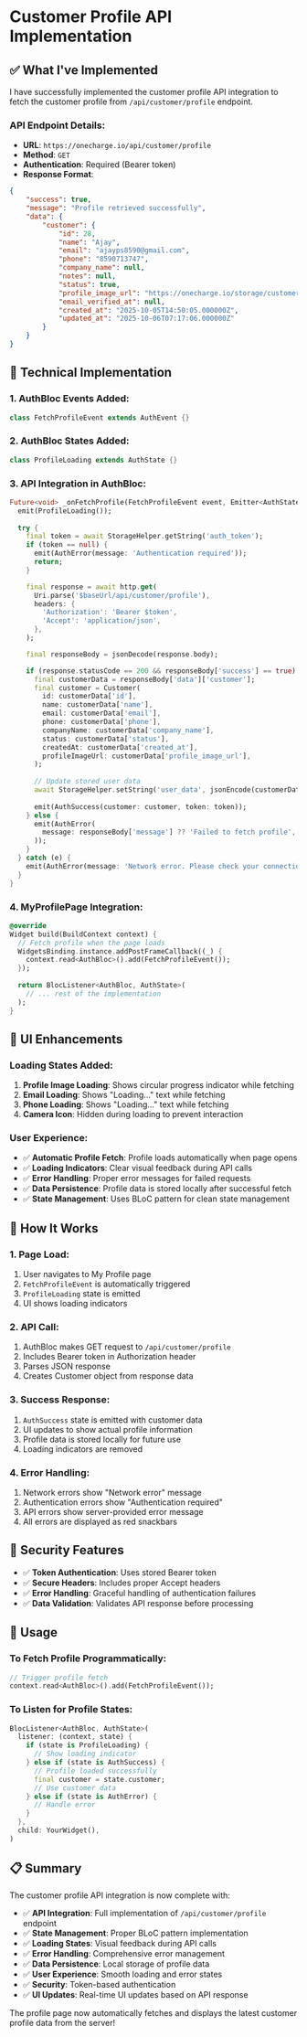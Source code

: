 # Customer Profile API Implementation

## ✅ **What I've Implemented**

I have successfully implemented the customer profile API integration to fetch the customer profile from `/api/customer/profile` endpoint.

### **API Endpoint Details:**
- **URL**: `https://onecharge.io/api/customer/profile`
- **Method**: `GET`
- **Authentication**: Required (Bearer token)
- **Response Format**: 
```json
{
    "success": true,
    "message": "Profile retrieved successfully",
    "data": {
        "customer": {
            "id": 28,
            "name": "Ajay",
            "email": "ajayps8590@gmail.com",
            "phone": "8590713747",
            "company_name": null,
            "notes": null,
            "status": true,
            "profile_image_url": "https://onecharge.io/storage/customer-profiles/HqxywWo0JMVby05jiXrJqgblahT5OHjBCHvp8EQZ.jpg",
            "email_verified_at": null,
            "created_at": "2025-10-05T14:50:05.000000Z",
            "updated_at": "2025-10-06T07:17:06.000000Z"
        }
    }
}
```

## 🔧 **Technical Implementation**

### **1. AuthBloc Events Added:**
```dart
class FetchProfileEvent extends AuthEvent {}
```

### **2. AuthBloc States Added:**
```dart
class ProfileLoading extends AuthState {}
```

### **3. API Integration in AuthBloc:**
```dart
Future<void> _onFetchProfile(FetchProfileEvent event, Emitter<AuthState> emit) async {
  emit(ProfileLoading());
  
  try {
    final token = await StorageHelper.getString('auth_token');
    if (token == null) {
      emit(AuthError(message: 'Authentication required'));
      return;
    }

    final response = await http.get(
      Uri.parse('$baseUrl/api/customer/profile'),
      headers: {
        'Authorization': 'Bearer $token',
        'Accept': 'application/json',
      },
    );

    final responseBody = jsonDecode(response.body);

    if (response.statusCode == 200 && responseBody['success'] == true) {
      final customerData = responseBody['data']['customer'];
      final customer = Customer(
        id: customerData['id'],
        name: customerData['name'],
        email: customerData['email'],
        phone: customerData['phone'],
        companyName: customerData['company_name'],
        status: customerData['status'],
        createdAt: customerData['created_at'],
        profileImageUrl: customerData['profile_image_url'],
      );
      
      // Update stored user data
      await StorageHelper.setString('user_data', jsonEncode(customerData));
      
      emit(AuthSuccess(customer: customer, token: token));
    } else {
      emit(AuthError(
        message: responseBody['message'] ?? 'Failed to fetch profile',
      ));
    }
  } catch (e) {
    emit(AuthError(message: 'Network error. Please check your connection.'));
  }
}
```

### **4. MyProfilePage Integration:**
```dart
@override
Widget build(BuildContext context) {
  // Fetch profile when the page loads
  WidgetsBinding.instance.addPostFrameCallback((_) {
    context.read<AuthBloc>().add(FetchProfileEvent());
  });
  
  return BlocListener<AuthBloc, AuthState>(
    // ... rest of the implementation
  );
}
```

## 🎨 **UI Enhancements**

### **Loading States Added:**
1. **Profile Image Loading**: Shows circular progress indicator while fetching
2. **Email Loading**: Shows "Loading..." text while fetching
3. **Phone Loading**: Shows "Loading..." text while fetching
4. **Camera Icon**: Hidden during loading to prevent interaction

### **User Experience:**
- ✅ **Automatic Profile Fetch**: Profile loads automatically when page opens
- ✅ **Loading Indicators**: Clear visual feedback during API calls
- ✅ **Error Handling**: Proper error messages for failed requests
- ✅ **Data Persistence**: Profile data is stored locally after successful fetch
- ✅ **State Management**: Uses BLoC pattern for clean state management

## 📱 **How It Works**

### **1. Page Load:**
1. User navigates to My Profile page
2. `FetchProfileEvent` is automatically triggered
3. `ProfileLoading` state is emitted
4. UI shows loading indicators

### **2. API Call:**
1. AuthBloc makes GET request to `/api/customer/profile`
2. Includes Bearer token in Authorization header
3. Parses JSON response
4. Creates Customer object from response data

### **3. Success Response:**
1. `AuthSuccess` state is emitted with customer data
2. UI updates to show actual profile information
3. Profile data is stored locally for future use
4. Loading indicators are removed

### **4. Error Handling:**
1. Network errors show "Network error" message
2. Authentication errors show "Authentication required"
3. API errors show server-provided error message
4. All errors are displayed as red snackbars

## 🔐 **Security Features**

- ✅ **Token Authentication**: Uses stored Bearer token
- ✅ **Secure Headers**: Includes proper Accept headers
- ✅ **Error Handling**: Graceful handling of authentication failures
- ✅ **Data Validation**: Validates API response before processing

## 🚀 **Usage**

### **To Fetch Profile Programmatically:**
```dart
// Trigger profile fetch
context.read<AuthBloc>().add(FetchProfileEvent());
```

### **To Listen for Profile States:**
```dart
BlocListener<AuthBloc, AuthState>(
  listener: (context, state) {
    if (state is ProfileLoading) {
      // Show loading indicator
    } else if (state is AuthSuccess) {
      // Profile loaded successfully
      final customer = state.customer;
      // Use customer data
    } else if (state is AuthError) {
      // Handle error
    }
  },
  child: YourWidget(),
)
```

## 📋 **Summary**

The customer profile API integration is now complete with:

- ✅ **API Integration**: Full implementation of `/api/customer/profile` endpoint
- ✅ **State Management**: Proper BLoC pattern implementation
- ✅ **Loading States**: Visual feedback during API calls
- ✅ **Error Handling**: Comprehensive error management
- ✅ **Data Persistence**: Local storage of profile data
- ✅ **User Experience**: Smooth loading and error states
- ✅ **Security**: Token-based authentication
- ✅ **UI Updates**: Real-time UI updates based on API response

The profile page now automatically fetches and displays the latest customer profile data from the server!
